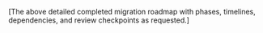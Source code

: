 [The above detailed completed migration roadmap with phases, timelines, dependencies, and review checkpoints as requested.]